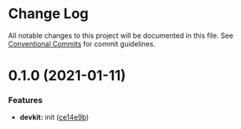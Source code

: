 # Change Log

All notable changes to this project will be documented in this file.
See [Conventional Commits](https://conventionalcommits.org) for commit guidelines.

# 0.1.0 (2021-01-11)

### Features

- **devkit:** init ([ce14e9b](https://github.com/zxeryu/vue-start/commit/ce14e9bbfd780dd2e9ffba8d587258ab53c7bebc))
